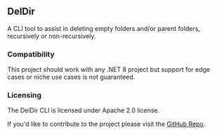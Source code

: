 ## DelDir
A CLI tool to assist in deleting empty folders and/or parent folders, recursively or non-recursively.

### Compatibility
This project should work with any .NET 8 project but support for edge cases or niche use cases is not guaranteed.

### Licensing
The DelDir CLI is licensed under Apache 2.0 license.

If you'd like to contribute to the project please visit the [GitHub Repo](https://github.com/alastairlundy/BasisBox/).